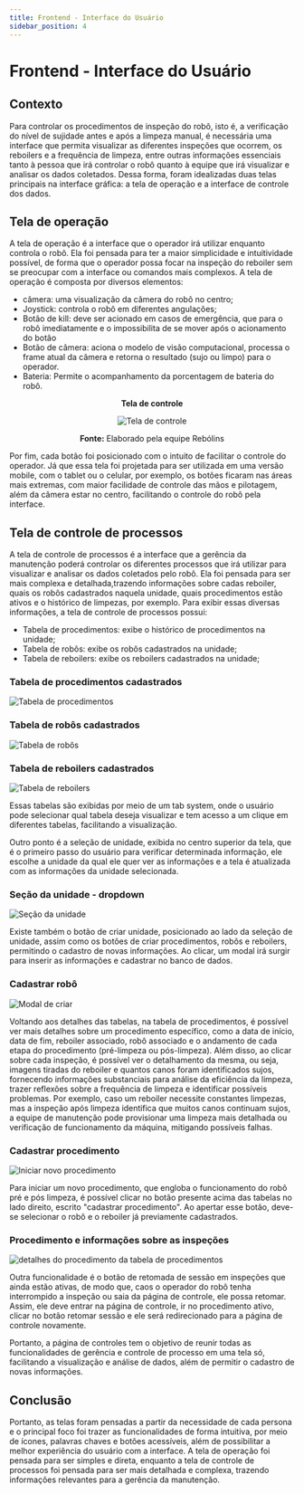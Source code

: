 ```yaml
---
title: Frontend - Interface do Usuário
sidebar_position: 4
---
```


# Frontend - Interface do Usuário

## Contexto

Para controlar os procedimentos de inspeção do robô, isto é, a verificação do nível de sujidade antes e após a limpeza manual, é necessária uma interface que permita visualizar as diferentes inspeções que ocorrem, os reboilers e a frequência de limpeza, entre outras informações essenciais tanto à pessoa que irá controlar o robô quanto à equipe que irá visualizar e analisar os dados coletados. Dessa forma, foram idealizadas duas telas principais na interface gráfica: a tela de operação e a interface de controle dos dados.

## Tela de operação

A tela de operação é a interface que o operador irá utilizar enquanto controla o robô. Ela foi pensada para ter a maior simplicidade e intuitividade possível, de forma que o operador possa focar na inspeção do reboiler sem se preocupar com a interface ou comandos mais complexos. A tela de operação é composta por diversos elementos: 

- câmera: uma visualização da câmera do robô no centro;
- Joystick: controla o robô em diferentes angulações;
- Botão de kill: deve ser acionado em casos de emergência, que para o robô imediatamente e o impossibilita de se mover após o acionamento do botão
- Botão de câmera: aciona o modelo de visão computacional, processa o frame atual da câmera e retorna o resultado (sujo ou limpo) para o operador.
- Bateria: Permite o acompanhamento da porcentagem de bateria do robô.

<div align="center">

**Tela de controle**

![Tela de controle](/img/front-teleop.png)

**Fonte:** Elaborado pela equipe Rebólins

</div>

Por fim, cada botão foi posicionado com o intuito de facilitar o controle do operador. Já que essa tela foi projetada para ser utilizada em uma versão mobile, com o tablet ou o celular, por exemplo, os botões ficaram nas áreas mais extremas, com maior facilidade de controle das mãos e pilotagem, além da câmera estar no centro, facilitando o controle do robô pela interface.

## Tela de controle de processos

A tela de controle de processos é a interface que a gerência da manutenção poderá controlar os diferentes processos que irá utilizar para visualizar e analisar os dados coletados pelo robô. Ela foi pensada para ser mais complexa e detalhada,trazendo informações sobre cadas reboiler, quais os robôs cadastrados naquela unidade, quais procedimentos estão ativos e o histórico de limpezas, por exemplo. Para exibir essas diversas informações, a tela de controle de processos possui:

- Tabela de procedimentos: exibe o histórico de procedimentos na unidade;
- Tabela de robôs: exibe os robôs cadastrados na unidade;
- Tabela de reboilers: exibe os reboilers cadastrados na unidade;


### Tabela de procedimentos cadastrados
![Tabela de procedimentos](/img/procedimentos-cadastrados.png)

### Tabela de robôs cadastrados
![Tabela de robôs](/img/robos-cadastrados.png)

### Tabela de reboilers cadastrados
![Tabela de reboilers](/img/reboilers-cadastrados.png)


Essas tabelas são exibidas por meio de um tab system, onde o usuário pode selecionar qual tabela deseja visualizar e tem acesso a um clique em diferentes tabelas, facilitando a visualização.

Outro ponto é a seleção de unidade, exibida no centro superior da tela, que é o primeiro passo do usuário para verificar determinada informação, ele escolhe a unidade da qual ele quer ver as informações e a tela é atualizada com as informações da unidade selecionada.

### Seção da unidade - dropdown
![Seção da unidade](/img/dropdown-unit.png)

Existe também o botão de criar unidade, posicionado ao lado da seleção de unidade, assim como os botões de criar procedimentos, robôs e reboilers, permitindo o cadastro de novas informações. Ao clicar, um modal irá surgir para inserir as informações e cadastrar no banco de dados.

### Cadastrar robô
![Modal de criar](/img/apelido-robo.png)

Voltando aos detalhes das tabelas, na tabela de procedimentos, é possível ver mais detalhes sobre um procedimento específico, como a data de início, data de fim, reboiler associado, robô associado e o andamento de cada etapa do procedimento (pré-limpeza ou pós-limpeza). Além disso, ao clicar sobre cada inspeção, é possível ver o detalhamento da mesma, ou seja, imagens tiradas do reboiler e quantos canos foram identificados sujos, fornecendo informações substanciais para análise da eficiência da limpeza, trazer reflexões sobre a frequência de limpeza e identificar possíveis problemas. Por exemplo, caso um reboiler necessite constantes limpezas, mas a inspeção após limpeza identifica que muitos canos continuam sujos, a equipe de manutenção pode provisionar uma limpeza mais detalhada ou verificação de funcionamento da máquina, mitigando possíveis falhas.

### Cadastrar procedimento
![Iniciar novo procedimento](/img/cadastrar-procedimento.png)

Para iniciar um novo procedimento, que engloba o funcionamento do robô pré e pós limpeza, é possível clicar no botão presente acima das tabelas no lado direito, escrito "cadastrar procedimento". Ao apertar esse botão, deve-se selecionar o robô e o reboiler já previamente cadastrados.

### Procedimento e informações sobre as inspeções
![detalhes do procedimento da tabela de procedimentos](/img/front-teleop.png)

Outra funcionalidade é o botão de retomada de sessão em inspeções que ainda estão ativas, de modo que, caos o operador do robô tenha interrompido a inspeção ou saia da página de controle, ele possa retomar. Assim, ele deve entrar na página de controle, ir no procedimento ativo, clicar no botão retomar sessão e ele será redirecionado para a página de controle novamente.

Portanto, a página de controles tem o objetivo de reunir todas as funcionalidades de gerência e controle de processo em uma tela só, facilitando a visualização e análise de dados, além de permitir o cadastro de novas informações.

## Conclusão

Portanto, as telas foram pensadas a partir da necessidade de cada persona e o principal foco foi trazer as funcionalidades de forma intuitiva, por meio de ícones, palavras chaves e botões acessíveis, além de possibilitar a melhor experiência do usuário com a interface. A tela de operação foi pensada para ser simples e direta, enquanto a tela de controle de processos foi pensada para ser mais detalhada e complexa, trazendo informações relevantes para a gerência da manutenção.


